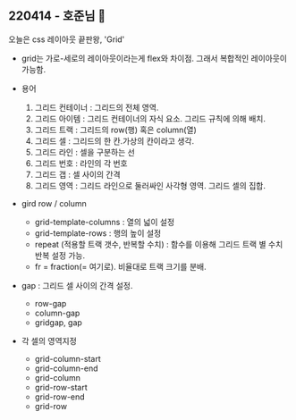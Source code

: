 ## 220414 - 호준님 🌼

오늘은 css 레이아웃 끝판왕, 'Grid'

- grid는 가로-세로의 레이아웃이라는게 flex와 차이점. 그래서 복합적인 레이아웃이 가능함.
- 용어
    1. 그리드 컨테이너 : 그리드의 전체 영역. 
    2. 그리드 아이템 : 그리드 컨테이너의 자식 요소. 그리드 규칙에 의해 배치. 
    3. 그리드 트랙 : 그리드의 row(행) 혹은 column(열)
    4. 그리드 셀 : 그리드의 한 칸.가상의 칸이라고 생각.
    5. 그리드 라인 : 셀을 구분하는 선
    6. 그리드 번호 : 라인의 각 번호
    7. 그리드 갭 : 셀 사이의 간격
    8. 그리드 영역 : 그리드 라인으로 둘러싸인 사각형 영역. 그리드 셀의 집합.

- gird row / column
    - grid-template-columns : 열의 넓이 설정
    - grid-template-rows : 행의 높이 설정
    - repeat (적용할 트랙 갯수, 반복할 수치) : 함수를 이용해 그리드 트랙 별 수치 반복 설정 가능.
    * fr = fraction(= 여기로). 비율대로 트랙 크기를 분배.
    

- gap : 그리드 셀 사이의 간격 설정.
    - row-gap
    - column-gap
    - gridgap, gap

- 각 셀의 영역지정
    - grid-column-start
    - grid-column-end
    - grid-column
    - grid-row-start
    - grid-row-end
    - grid-row
